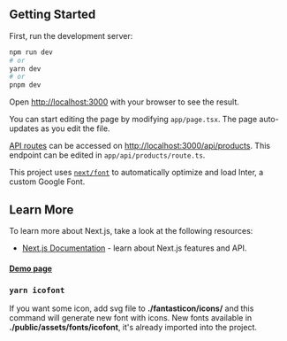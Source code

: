 ## Getting Started

First, run the development server:

```bash
npm run dev
# or
yarn dev
# or
pnpm dev
```

Open [http://localhost:3000](http://localhost:3000) with your browser to see the result.

You can start editing the page by modifying `app/page.tsx`. The page auto-updates as you edit the file.

[API routes](https://nextjs.org/docs/app/building-your-application/routing) can be accessed on [http://localhost:3000/api/products](http://localhost:3000/api/products). This endpoint can be edited in `app/api/products/route.ts`.

This project uses [`next/font`](https://nextjs.org/docs/basic-features/font-optimization) to automatically optimize and load Inter, a custom Google Font.

## Learn More

To learn more about Next.js, take a look at the following resources:

- [Next.js Documentation](https://nextjs.org/docs) - learn about Next.js features and API.

#### <a href="https://spa-1-red.vercel.app/" target="_blank">Demo page</a>

### `yarn icofont`

If you want some icon, add svg file to **./fantasticon/icons/** and this command will generate new font with icons. New fonts available in **./public/assets/fonts/icofont**, it's already imported into the project.
